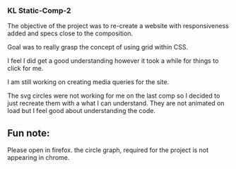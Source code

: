 ### KL Static-Comp-2 

The objective of the project was to re-create a website with responsiveness added and specs close to the composition.

Goal was to really grasp the concept of using grid within CSS. 

I feel I did get a good understanding however it took a while for things to click for me. 

I am still working on creating  media queries for the site. 

The svg circles were not working for me on the last comp so I decided to just recreate them with a what I can understand. They are not animated on load but I feel good about understanding the code. 

## Fun note: 

Please open in firefox. the circle graph, required for the project is not appearing in chrome.



